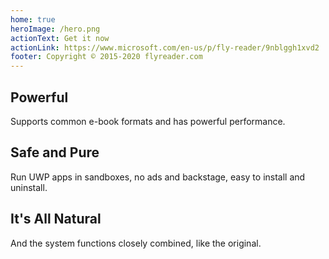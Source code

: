 ```yaml
---
home: true
heroImage: /hero.png
actionText: Get it now
actionLink: https://www.microsoft.com/en-us/p/fly-reader/9nblggh1xvd2
footer: Copyright © 2015-2020 flyreader.com
---
```


<div style="text-align: center">
  <Bit/>
</div>

<div class="features">
  <div class="feature">
    <h2>Powerful</h2>
    <p>Supports common e-book formats and has powerful performance.</p>
  </div>
  <div class="feature">
    <h2>Safe and Pure</h2>
    <p>Run UWP apps in sandboxes, no ads and backstage, easy to install and uninstall.</p>
  </div>
  <div class="feature">
    <h2>It's All Natural</h2>
    <p>And the system functions closely combined, like the original.</p>
  </div>
</div>